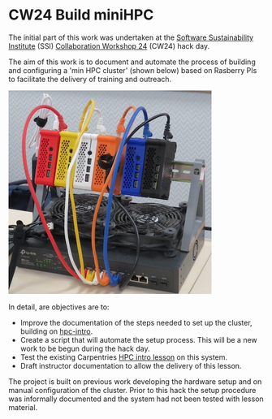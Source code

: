 # CW24 Build miniHPC
The initial part of this work was undertaken at the [Software Sustainability Institute](https://www.software.ac.uk) (SSI) [Collaboration Workshop 24](https://www.software.ac.uk/workshop/collaborations-workshop-2024-cw24) (CW24) hack day.

The aim of this work is to document and automate the process of building and configuring a 'min HPC cluster' (shown below) based on Rasberry PIs to facilitate the delivery of training and outreach. 

![The platform](imgs/minihpc.jpg)

In detail, are objectives are to:

* Improve the documentation of the steps needed to set up the cluster, building on [hpc-intro](https://carpentriesoffline.org/miniHPC). 
* Create a script that will automate the setup process. This will be a new work to be begun during the hack day.
* Test the existing Carpentries [HPC intro lesson](https://carpentries-incubator.github.io/hpc-intro/) on this system.
* Draft instructor documentation to allow the delivery of this lesson.
  
The project is built on previous work developing the hardware setup and on manual configuration of the cluster. Prior to this hack the setup procedure was informally documented and the system had not been tested with lesson material.
